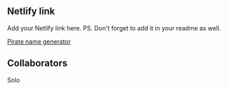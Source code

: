 ## Netlify link
Add your Netlify link here.
PS. Don't forget to add it in your readme as well.

<a href = https://piratenamegenerator.netlify.app/>
Pirate name generator </a>


## Collaborators

Solo

